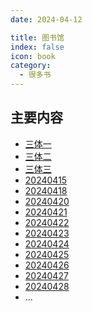 ```yaml
---
date: 2024-04-12

title: 图书馆
index: false
icon: book
category:
  - 很多书
---
```


<Catalog />

<!-- more -->

## 主要内容

- [三体一](三体一.md)
- [三体二](三体二.md)
- [三体三](三体三.md)
- [20240415](20240415.md)
- [20240418](20240418.md)
- [20240420](20240420.md)
- [20240421](20240421.md)
- [20240422](20240422.md)
- [20240423](20240423.md)
- [20240424](20240424.md)
- [20240425](20240425.md)
- [20240426](20240426.md)
- [20240427](20240427.md)
- [20240428](20240428.md)
- ...




